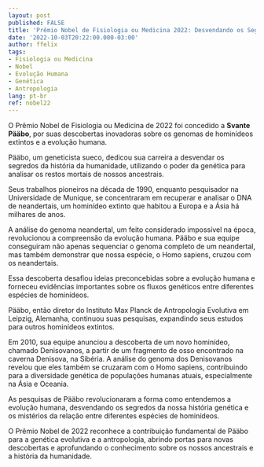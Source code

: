 ```yaml
---
layout: post
published: FALSE
title: 'Prêmio Nobel de Fisiologia ou Medicina 2022: Desvendando os Segredos da Evolução Humana'
date: '2022-10-03T20:22:00.000-03:00'
author: ffelix
tags:
- Fisiologia ou Medicina
- Nobel
- Evolução Humana
- Genética
- Antropologia
lang: pt-br
ref: nobel22
---
```


O Prêmio Nobel de Fisiologia ou Medicina de 2022 foi concedido a **Svante Pääbo**, por suas descobertas inovadoras sobre os genomas de hominídeos extintos e a evolução humana. 
  <!--more-->

Pääbo, um geneticista sueco, dedicou sua carreira a desvendar os segredos da história da humanidade, utilizando o poder da genética para analisar os restos mortais de nossos ancestrais. 

Seus trabalhos pioneiros na década de 1990, enquanto pesquisador na Universidade de Munique, se concentraram em recuperar e analisar o DNA de neandertais, um hominídeo extinto que habitou a Europa e a Ásia há milhares de anos. 

A análise do genoma neandertal, um feito considerado impossível na época, revolucionou a compreensão da evolução humana. Pääbo e sua equipe conseguiram não apenas sequenciar o genoma completo de um neandertal, mas também demonstrar que nossa espécie, o Homo sapiens, cruzou com os neandertais. 

Essa descoberta desafiou ideias preconcebidas sobre a evolução humana e forneceu evidências importantes sobre os fluxos genéticos entre diferentes espécies de hominídeos. 

Pääbo, então diretor do Instituto Max Planck de Antropologia Evolutiva em Leipzig, Alemanha, continuou suas pesquisas, expandindo seus estudos para outros hominídeos extintos. 

Em 2010, sua equipe anunciou a descoberta de um novo hominídeo, chamado Denisovanos, a partir de um fragmento de osso encontrado na caverna Denisova, na Sibéria. A análise do genoma dos Denisovanos revelou que eles também se cruzaram com o Homo sapiens, contribuindo para a diversidade genética de populações humanas atuais, especialmente na Ásia e Oceania.

As pesquisas de Pääbo revolucionaram a forma como entendemos a evolução humana, desvendando os segredos da nossa história genética e os mistérios da relação entre diferentes espécies de hominídeos. 

O Prêmio Nobel de 2022 reconhece a contribuição fundamental de Pääbo para a genética evolutiva e a antropologia, abrindo portas para novas descobertas e aprofundando o conhecimento sobre os nossos ancestrais e a história da humanidade.
